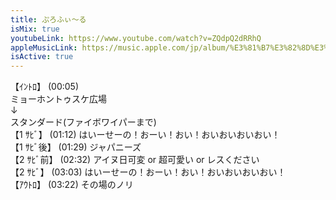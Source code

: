 ```yaml
---
title: ぷろふぃ〜る
isMix: true
youtubeLink: https://www.youtube.com/watch?v=ZQdpQ2dRRhQ
appleMusicLink: https://music.apple.com/jp/album/%E3%81%B7%E3%82%8D%E3%81%B5%E3%81%83-%E3%82%8B/1718410868?&i=1718410874
isActive: true
---
```


【ｲﾝﾄﾛ】 <t s=5>(00:05)</t> <br />
ミョーホントゥスケ広場<br />
↓<br />
スタンダード(ファイボワイパーまで)<br />
【1 ｻﾋﾞ】 <t s=72>(01:12)</t> はいーせーの！おーい！おい！おいおいおいおい！<br />
【1 ｻﾋﾞ後】 <t s=89>(01:29)</t> ジャパニーズ<br />
【2 ｻﾋﾞ前】 <t s=152>(02:32)</t> アイヌ日可変 or 超可愛い or レスください<br />
【2 ｻﾋﾞ】 <t s=183>(03:03)</t> はいーせーの！おーい！おい！おいおいおいおい！<br />
【ｱｳﾄﾛ】 <t s=202>(03:22)</t> その場のノリ<br />
